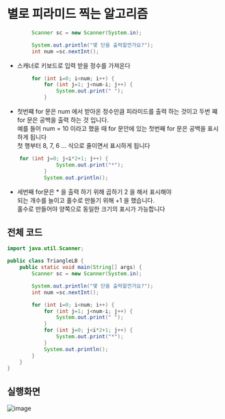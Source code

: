 # 별로 피라미드 찍는 알고리즘

```java
        Scanner sc = new Scanner(System.in);

        System.out.println("몇 단을 출력할껀가요?");
        int num =sc.nextInt();
```
* 스캐너로 키보드로 입력 받을 정수를 가져온다

```java
        for (int i=0; i<num; i++) {
            for (int j=1; j<num-i; j++) {
                System.out.print(" ");
            }
```
* 첫번쨰 for 문은 num 에서 받아온 정수만큼 피라미드를 출력 하는 것이고
 두번 쨰 for 문은 공백을 출력 하는 것 입니다.<br>예를 들어
num = 10 이라고 했을 때 for 문안에 있는 첫번째 for 문은 공백을 표시하게 됩니다
<br> 첫 행부터 8, 7, 6 … 식으로 줄이면서 표시하게 됩니다
```java
    for (int j=0; j<i*2+1; j++) {
                System.out.print("*");
            }
            System.out.println();
```
* 세번째 for문은 * 을 출력 하기 위해 곱하기 2 을 해서 표시해야
<br>되는 개수를 늘이고 홀수로 만들기 위해 +1 을 했습니다. 
<br>홀수로 만들어야 양쪽으로 동일한 크기의 표시가 가능합니다

## 전체 코드
```java
import java.util.Scanner;

public class TriangleLB {
    public static void main(String[] args) {
        Scanner sc = new Scanner(System.in);

        System.out.println("몇 단을 출력할껀가요?");
        int num =sc.nextInt();

        for (int i=0; i<num; i++) {
            for (int j=1; j<num-i; j++) {
                System.out.print(" ");
            }
            for (int j=0; j<i*2+1; j++) {
                System.out.print("*");
            }
            System.out.println();
        }
    }
}
```
## 실행화면
![image](https://user-images.githubusercontent.com/106642094/224196116-3df09e6f-b106-4052-aa8d-86047a4b07b2.png)

